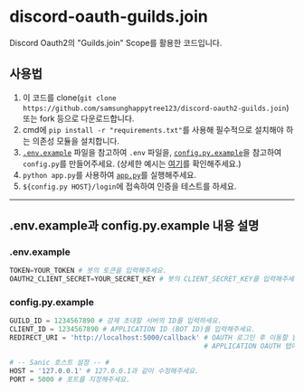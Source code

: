 # discord-oauth-guilds.join
Discord Oauth2의 "Guilds.join" Scope를 활용한 코드입니다.

## 사용법
1. 이 코드를 clone(`git clone https://github.com/samsunghappytree123/discord-oauth2-guilds.join`) 또는 fork 등으로 다운로드합니다. 
2. cmd에 ``pip install -r "requirements.txt"``를 사용해 필수적으로 설치해야 하는 의존성 모듈을 설치합니다.
3. [``.env.example``](.env.example) 파일을 참고하여 ``.env`` 파일을, [``config.py.example``](config.py.example)을 참고하여 ``config.py``를 만들어주세요. (상세한 예시는 [여기](#envexample과-configpyexample-내용-설명)를 확인해주세요.)
4. ``python app.py``를 사용하여 [``app.py``](app.py)를 실행해주세요.
5. ``${config.py HOST}/login``에 접속하여 인증을 테스트를 하세요.

---

## .env.example과 config.py.example 내용 설명

### .env.example
```py
TOKEN=YOUR_TOKEN # 봇의 토큰을 입력해주세요.
OAUTH2_CLIENT_SECRET=YOUR_SECRET_KEY # 봇의 CLIENT_SECRET_KEY를 입력해주세요.
```

### config.py.example
```py
GUILD_ID = 1234567890 # 강제 초대할 서버의 ID를 입력하세요.
CLIENT_ID = 1234567890 # APPLICATION ID (BOT ID)를 입력해주세요.
REDIRECT_URI = 'http://localhost:5000/callback' # OAUTH 로그인 후 이동할 웹사이트의 주소를 입력하세요.
                                                # APPLICATION OAUTH 탭에서 REDIRECT URL을 http://[아이피]/callback으로 지정하세요!

# -- Sanic 호스트 설정 -- #
HOST = '127.0.0.1' # 127.0.0.1과 같이 수정해주세요.
PORT = 5000 # 포트를 지정해주세요.
```
